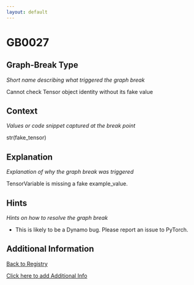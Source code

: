 ```yaml
---
layout: default
---
```

# GB0027

## Graph-Break Type
*Short name describing what triggered the graph break*

Cannot check Tensor object identity without its fake value

## Context
*Values or code snippet captured at the break point*

str(fake_tensor)

## Explanation
*Explanation of why the graph break was triggered*

TensorVariable is missing a fake example_value.

## Hints
*Hints on how to resolve the graph break*

- This is likely to be a Dynamo bug. Please report an issue to PyTorch.


## Additional Information

<!-- ADDITIONAL INFORMATION START - Add custom information below this line -->

<!-- ADDITIONAL INFORMATION END -->

[Back to Registry](../index.html)

[Click here to add Additional Info](https://github.com/pytorch-labs/compile-graph-break-site/edit/main/docs/gb/gb0027.md)
